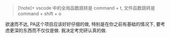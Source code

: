 >[!note]+ vscode 中的全局函数跳转是 command + t, 文件函数跳转是 command + shift + o

欲速而不达, PA这个项目应该好好仔细的做, 特别是在你之前有基础的情况下, 要考虑更深的东西而不仅仅是做.
我决定考完研认真的做.
